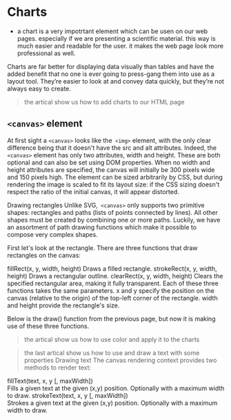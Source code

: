 # Charts 

- a chart is a very impotrtant element which can be usen on our web pages. especially if we are presenting a scientific material. this way is much easier and readable for the user.
 it makes the web page look more professional as well.

Charts are far better for displaying data visually than tables and have the added benefit that no one is ever going to press-gang them into use as a layout tool. They’re easier to look at and convey data quickly, but they’re not always easy to create.

> the artical show us how to add charts to our HTML page


##  ``<canvas>`` element

At first sight a ```<canvas>``` looks like the``` <img>``` element, with the only clear difference being that it doesn't have the src and alt attributes. Indeed, the ```<canvas>``` element has only two attributes, width and height. These are both optional and can also be set using DOM properties. When no width and height attributes are specified, the canvas will initially be 300 pixels wide and 150 pixels high. The element can be sized arbitrarily by CSS, but during rendering the image is scaled to fit its layout size: if the CSS sizing doesn't respect the ratio of the initial canvas, it will appear distorted.



Drawing rectangles
Unlike SVG,``` <canvas>``` only supports two primitive shapes: rectangles and paths (lists of points connected by lines). All other shapes must be created by combining one or more paths. Luckily, we have an assortment of path drawing functions which make it possible to compose very complex shapes.

First let's look at the rectangle. There are three functions that draw rectangles on the canvas:

fillRect(x, y, width, height)
Draws a filled rectangle.
strokeRect(x, y, width, height)
Draws a rectangular outline.
clearRect(x, y, width, height)
Clears the specified rectangular area, making it fully transparent.
Each of these three functions takes the same parameters. x and y specify the position on the canvas (relative to the origin) of the top-left corner of the rectangle. width and height provide the rectangle's size.

Below is the draw() function from the previous page, but now it is making use of these three functions.

> the artical show us how to use color and apply it to the charts

> the last artical show us how to use and draw a text with some properties 
Drawing text
The canvas rendering context provides two methods to render text:

fillText(text, x, y [, maxWidth])    
Fills a given text at the given (x,y) position. Optionally with a maximum width to draw.
strokeText(text, x, y [, maxWidth])  
Strokes a given text at the given (x,y) position. Optionally with a maximum width to draw.
